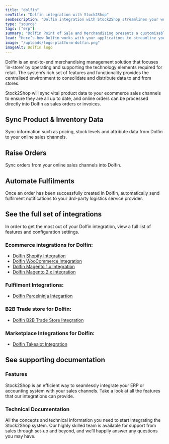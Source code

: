 ```yaml
---
title: "dolfin"
seoTitle: "Dolfin integration with Stock2Shop"
seoDescription: "Dolfin integration with Stock2Shop streamlines your workflow"
type: "source"
tags: ["erp"]
summary: "Dolfin Point of Sale and Merchandising presents a customisable ERP solution to meet Fashion, Apparel and General Merchandise retailer’s needs."
lead: "Here’s how Dolfin works with your applications to streamline your workflow."
image: "/uploads/logo-platform-dolfin.png"
imageAlt: Dolfin logo
---
```


Dolfin is an end-to-end merchandising management solution that focuses 'in-store' by operating and 
supporting the technology elements required for retail. The system’s rich set of features and functionality 
provides the centralised environment to consolidate and distribute data to and from stores.

Stock2Shop will sync vital product data to your ecommerce sales channels to ensure they are all up to date, 
and online orders can be processed directly into Dolfin as sales orders or invoices.

## Sync Product & Inventory Data
Sync information such as pricing, stock levels and attribute data from Dolfin to your online sales channels. 


## Raise Orders
Sync orders from your online sales channels into Dolfin.

## Automate Fulfilments 
Once an order has been successfully created in Dolfin, automatically send fulfilment notifications to your 3rd-party logistics service provider. 

## See the full set of integrations
In order to get the most out of your Dolfin integration, view a full list of features and configuration settings.

### Ecommerce integrations for Dolfin: 
- [Dolfin Shopify Integration](/integrations/dolfin-shopify)
- [Dolfin WooCommerce Integration](/integrations/dolfin-woocommerce)
- [Dolfin Magento 1.x Integration](/integrations/dolfin-magento)
- [Dolfin Magento 2.x Integration](/integrations/dolfin-)

### Fulfilment Integrations: 
- [Dolfin Parcelninja Integartion](/integrations/dolfin-parcelninja)

### B2B Trade store for Dolfin:  
- [Dolfin B2B Trade Store Integration](/integrations/dolfin-b2b-trade-store)

### Marketplace Integrations for Dolfin: 
- [Dolfin Takealot Integration](/integrations/dolfin-takealot)


## See supporting documentation

### Features
Stock2Shop is an efficient way to seamlessly integrate your ERP or accounting system with your sales channels. 
Take a look at all the features that our integrations can provide. 

### Technical Documentation
All the concepts and technical information you need to start integrating the Stock2Shop system. 
Our highly skilled team is available for support from sales through set-up and beyond, and we’ll 
happily answer any questions you may have. 




